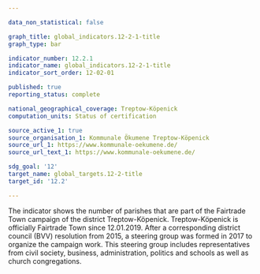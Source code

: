 ```yaml
---

data_non_statistical: false

graph_title: global_indicators.12-2-1-title
graph_type: bar

indicator_number: 12.2.1
indicator_name: global_indicators.12-2-1-title
indicator_sort_order: 12-02-01

published: true
reporting_status: complete

national_geographical_coverage: Treptow-Köpenick
computation_units: Status of certification

source_active_1: true
source_organisation_1: Kommunale Ökumene Treptow-Köpenick
source_url_1: https://www.kommunale-oekumene.de/
source_url_text_1: https://www.kommunale-oekumene.de/

sdg_goal: '12'
target_name: global_targets.12-2-title
target_id: '12.2'

---
```


The indicator shows the number of parishes that are part of the Fairtrade Town campaign of the district Treptow-Köpenick.
Treptow-Köpenick is officially Fairtrade Town since 12.01.2019.
After a corresponding district council (BVV) resolution from 2015, a steering group was formed in 2017 to organize the campaign work. This steering group includes representatives from civil society, business, administration, politics and schools as well as church congregations.
